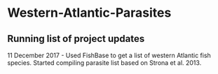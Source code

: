 # Western-Atlantic-Parasites

## Running list of project updates
11 December 2017 - Used FishBase to get a list of western Atlantic fish species. Started compiling parasite list based on Strona et al. 2013.